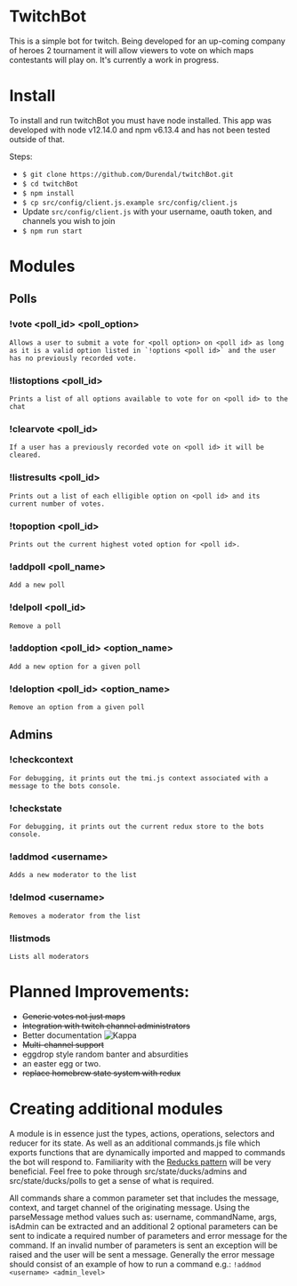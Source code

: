 # TwitchBot

This is a simple bot for twitch. Being developed for an up-coming company of heroes 2 tournament it will allow viewers to vote on which maps contestants will play on. It's currently a work in progress.

# Install

To install and run twitchBot you must have node installed. This app was developed with node v12.14.0 and npm v6.13.4 and has not been tested outside of that.

Steps:

* `$ git clone https://github.com/Durendal/twitchBot.git`
* `$ cd twitchBot`
* `$ npm install`
* `$ cp src/config/client.js.example src/config/client.js`
* Update `src/config/client.js` with your username, oauth token, and channels you wish to join
* `$ npm run start`


# Modules

## Polls
### !vote \<poll_id\> \<poll_option\>
    Allows a user to submit a vote for <poll option> on <poll id> as long as it is a valid option listed in `!options <poll id>` and the user has no previously recorded vote.
### !listoptions \<poll_id\>
    Prints a list of all options available to vote for on <poll id> to the chat
### !clearvote \<poll_id\>
    If a user has a previously recorded vote on <poll id> it will be cleared.
### !listresults \<poll_id\>
    Prints out a list of each elligible option on <poll id> and its current number of votes.
### !topoption \<poll_id\>
    Prints out the current highest voted option for <poll id>.
### !addpoll \<poll_name\>
    Add a new poll
### !delpoll \<poll_id\>
    Remove a poll
### !addoption \<poll_id\> \<option_name\>
    Add a new option for a given poll
### !deloption \<poll_id\> \<option_name\>
    Remove an option from a given poll

## Admins
### !checkcontext
    For debugging, it prints out the tmi.js context associated with a message to the bots console.
### !checkstate
    For debugging, it prints out the current redux store to the bots console.
### !addmod \<username\>
    Adds a new moderator to the list
### !delmod \<username\>
    Removes a moderator from the list
### !listmods
    Lists all moderators

# Planned Improvements:

* ~~Generic votes not just maps~~
* ~~Integration with twitch channel administrators~~
* Better documentation ![Kappa](https://static-cdn.jtvnw.net/emoticons/v1/25/1.0 "Kappa")
* ~~Multi-channel support~~
* eggdrop style random banter and absurdities
* an easter egg or two.
* ~~replace homebrew state system with redux~~

# Creating additional modules

A module is in essence just the types, actions, operations, selectors and reducer for its state. As well as an additional commands.js file which exports functions that are dynamically imported and mapped to commands the bot will respond to. Familiarity with the [Reducks pattern](https://github.com/erikras/ducks-modular-redux) will be very beneficial. Feel free to poke through src/state/ducks/admins and src/state/ducks/polls to get a sense of what is required.

All commands share a common parameter set that includes the message, context, and target channel of the originating message. Using the parseMessage method values such as: username, commandName, args, isAdmin can be extracted and an additional 2 optional parameters can be sent to indicate a required number of parameters and error message for the command. If an invalid number of parameters is sent an exception will be raised and the user will be sent a message. Generally the error message should consist of an example of how to run a command e.g.: `!addmod <username> <admin_level>`
